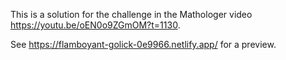 This is a solution for the challenge in the Mathologer video
https://youtu.be/oEN0o9ZGmOM?t=1130.

See https://flamboyant-golick-0e9966.netlify.app/ for a preview.
